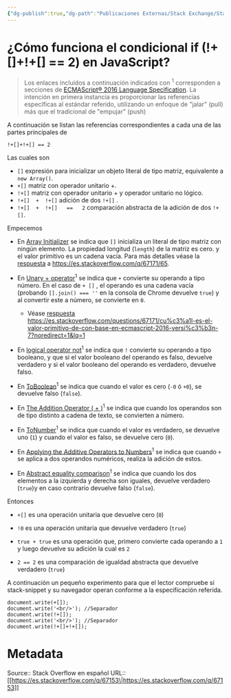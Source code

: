 ```yaml
---
{"dg-publish":true,"dg-path":"Publicaciones Externas/Stack Exchange/Stack Overflow en español/es.stackoverflow.com-67153.md","permalink":"/publicaciones-externas/stack-exchange/stack-overflow-en-espanol/es-stackoverflow-com-67153/","title":"¿Cómo funciona el condicional if (!+[]+!+[] == 2) en JavaScript?","hide":true,"noteIcon":"\"0\"","created":"2024-04-03T12:49:10.679-06:00","updated":"2024-04-05T16:43:50.468-06:00"}
---
```


# ¿Cómo funciona el condicional if (!+[]+!+[] == 2) en JavaScript?

> Los enlaces incluídos a continuación indicados con <sup>1</sup> corresponden a secciones de [ECMAScript® 2016 Language Specification][1]. La intención en primera instancia es proporcionar las referencias específicas al estándar referido, utilizando un enfoque de "jalar" (pull) más que el tradicional de "empujar" (push)

A continuación se listan las referencias correspondientes a cada una de las partes principales de   

    !+[]+!+[] == 2

Las cuales son

- `[]` expresión para inicializar un objeto literal de tipo matriz, equivalente a `new Array()`.
- `+[]` matriz con operador unitario +.
- `!+[]` matriz con operador unitario + y operador unitario no lógico.
- `!+[]  +  !+[]` adición de dos `!+[]` .
- `!+[]  +  !+[]   ==   2` comparación abstracta de la adición de dos `!+[]`.

Empecemos

- En [Array Initializer][2] se indica que `[]` inicializa un literal de tipo matriz con ningún elemento. La propiedad longitud (`length`) de la matriz es cero. y el valor primitivo es un cadena vacía. Para más detalles véase la [respuesta][3] a https://es.stackoverflow.com/q/67171/65.
- En [Unary + operator][4]<sup>1</sup> se indica que `+` convierte su operando a tipo número. En el caso de `+ []` , el operando es una cadena vacía (probando `[].join() === ''` en la consola de Chrome devuelve `true`) y al convertir este a número, se convierte en `0`.
  - Véase [respuesta][3] https://es.stackoverflow.com/questions/67171/cu%c3%a1l-es-el-valor-primitivo-de-con-base-en-ecmascript-2016-versi%c3%b3n-7?noredirect=1&lq=1 

- En [logical operator not][5]<sup>1</sup> se indica que `!` convierte su operando a tipo booleano, y que si el valor booleano del operando es falso, devuelve verdadero y si el valor booleano del operando es verdadero, devuelve falso.

- En [ToBoolean][6]<sup>1</sup> se indica que cuando el valor es cero (`-0` ó `+0`), se devuelve falso (`false`).

- En [The Addition Operator ( + )][7]<sup>1</sup> se indica que cuando los operandos son de tipo distinto a cadena de texto,  se convierten a número.

- En [ToNumber][8]<sup>1</sup> se indica que cuando el valor es verdadero, se devuelve uno (`1`) y cuando el valor es falso, se devuelve cero (`0`).

- En [Applying the Additive Operators to Numbers][9]<sup>1</sup> se indica que cuando `+` se aplica a dos operandos numéricos, realiza la adición de estos.

- En [Abstract equality comparison][10]<sup>1</sup> se indica que cuando los dos elementos a la izquierda y derecha son iguales, devuelve verdadero (`true`)y en caso contrario devuelve falso (`false`).

Entonces

- `+[]` es una operación unitaria que devuelve cero (`0`)

- `!0` es una operación unitaria que devuelve verdadero (`true`)

- `true + true` es una operación que, primero convierte cada operando a `1` y luego devuelve su adición la cual es `2`

- `2 == 2` es una comparación de igualdad abstracta que devuelve verdadero (`true`)


A continuación un pequeño experimento para que el lector compruebe si stack-snippet y su navegador operan conforme a la especificación referida.

<!-- begin snippet: js hide: false console: true babel: false -->

<!-- language: lang-js -->

    document.write(+[]);
    document.write('<br/>'); //Separador
    document.write(!+[]);
    document.write('<br/>'); //Separador
    document.write(!+[]+!+[]);

<!-- end snippet -->


  [1]: https://www.ecma-international.org/ecma-262/7.0/index.html
  [2]: https://www.ecma-international.org/ecma-262/7.0/index.html#sec-array-initializer
  [3]: https://es.stackoverflow.com/a/67342/65
  [4]: https://www.ecma-international.org/ecma-262/7.0/index.html#sec-unary-plus-operator
  [5]: https://www.ecma-international.org/ecma-262/7.0/index.html#sec-logical-not-operator
  [6]: https://www.ecma-international.org/ecma-262/7.0/index.html#sec-toboolean
  [7]: https://www.ecma-international.org/ecma-262/7.0/index.html#sec-addition-operator-plus
  [8]: https://www.ecma-international.org/ecma-262/7.0/index.html#sec-tonumber
  [9]: https://www.ecma-international.org/ecma-262/7.0/index.html#sec-applying-the-additive-operators-to-numbers
  [10]: https://www.ecma-international.org/ecma-262/7.0/index.html#sec-abstract-equality-comparison

# Metadata
Source:: Stack Overflow en español
URL:: [[https://es.stackoverflow.com/q/67153\|https://es.stackoverflow.com/q/67153]]

